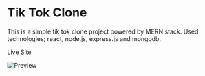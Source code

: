 # Tik Tok Clone

This is a simple tik tok clone project powered by MERN stack. Used technologies; react, node.js, express.js and mongodb.

[Live Site](https://tiktok-clone-chi.vercel.app/)

![Preview](./front-end/src/assets/images/preview.gif)
